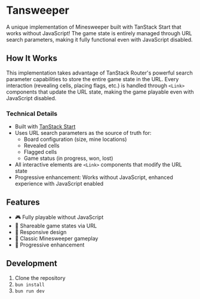 # Tansweeper

A unique implementation of Minesweeper built with TanStack Start that works without JavaScript! The game state is entirely managed through URL search parameters, making it fully functional even with JavaScript disabled.

## How It Works

This implementation takes advantage of TanStack Router's powerful search parameter capabilities to store the entire game state in the URL. Every interaction (revealing cells, placing flags, etc.) is handled through `<Link>` components that update the URL state, making the game playable even with JavaScript disabled.

### Technical Details

- Built with [TanStack Start](https://tanstack.com/start/latest/docs/framework/react/overview)
- Uses URL search parameters as the source of truth for:
  - Board configuration (size, mine locations)
  - Revealed cells
  - Flagged cells
  - Game status (in progress, won, lost)
- All interactive elements are `<Link>` components that modify the URL state
- Progressive enhancement: Works without JavaScript, enhanced experience with JavaScript enabled

## Features

- 🎮 Fully playable without JavaScript
- 🔗 Shareable game states via URL
- 📱 Responsive design
- 🎯 Classic Minesweeper gameplay
- 🚀 Progressive enhancement

## Development

1. Clone the repository
2. `bun install`
3. `bun run dev`
